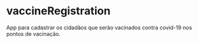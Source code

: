 # vaccineRegistration
App para cadastrar os cidadãos que serão vacinados contra covid-19 nos pontos de vacinação.
